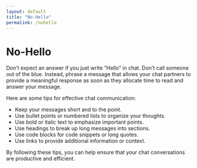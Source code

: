 ```yaml
---
layout: default
title: "No-Hello"
permalink: /nohello
---
```

# No-Hello

Don’t expect an answer if you just write “Hello” in chat. Don’t call someone out of the blue. Instead, phrase a message that allows your chat partners to provide a meaningful response as soon as they allocate time to read and answer your message.

Here are some tips for effective chat communication:
- Keep your messages short and to the point.
- Use bullet points or numbered lists to organize your thoughts.
- Use bold or italic text to emphasize important points.
- Use headings to break up long messages into sections.
- Use code blocks for code snippets or long quotes.
- Use links to provide additional information or context.

By following these tips, you can help ensure that your chat conversations are productive and efficient.
